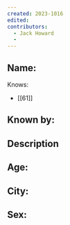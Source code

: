 ```yaml
---
created: 2023-1016
edited:
contributors:
  - Jack Howard
  - 
---
```


Name:
- 

Knows:
- [[61]]

Known by:
- 

Description
- 

Age:
- 
City:
- 
Sex:
- 
